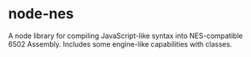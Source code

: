 # node-nes
A node library for compiling JavaScript-like syntax into NES-compatible 6502 Assembly. Includes some engine-like capabilities with classes.
